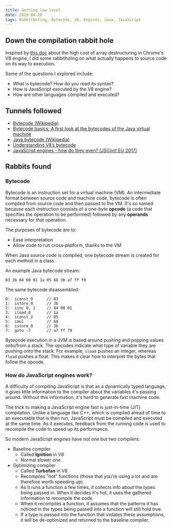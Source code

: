 ```yaml
---
title: Getting low-level
date: 2019-04-28
tags: Rabbitholing, Bytecode, V8, Engines, Java, JavaScript
---
```


## Down the compilation rabbit hole

Inspired by [this doc](https://docs.google.com/document/d/1hWb-lQW4NSG9yRpyyiAA_9Ktytd5lypLnVLhPX9vamE/edit#) about the high cost of array destructuring in Chrome's V8 engine, I did some rabbitholing on what actually happens to source code on its way to execution.

Some of the questions I explored include:

* What is bytecode? How do you read its syntax?
* How is JavaScript executed by the V8 engine?
* How are other languages compiled and executed?

## Tunnels followed

* [Bytecode (Wikipedia)](https://en.wikipedia.org/wiki/Bytecode)
* [Bytecode basics: A first look at the bytecodes of the Java virtual machine](https://www.javaworld.com/article/2077233/bytecode-basics.html)
* [Java bytecode (Wikipedia)](https://en.wikipedia.org/wiki/Java_bytecode)
* [Understanding V8’s bytecode](https://medium.com/dailyjs/understanding-v8s-bytecode-317d46c94775)
* [JavaScript engines - how do they even? (JSConf EU 2017)](https://www.youtube.com/watch?v=p-iiEDtpy6I)

## Rabbits found

### Bytecode

Bytecode is an instruction set for a virtual machine (VM). An intermediate format between source code and machine code, bytecode is often compiled from source code and then passed to the VM. It's so named because each instruction consists of a one-byte **opcode** (a code that specifies the operation to be performed) followed by any **operands** necessary for that operation.

The purposes of bytecode are to:
* Ease interpretation
* Allow code to run cross-platform, thanks to the VM

When Java source code is compiled, one bytecode stream is created for each method in a class.

An example Java bytecode stream:

    03 3b 84 00 01 1a 05 68 3b a7 ff f9

The same bytecode disassembled:

    0:  iconst_0      // 03
    1:  istore_0      // 3b
    2:  iinc 0, 1     // 84 00 01
    3:  iload_0       // 1a
    4:  iconst_2      // 05
    5:  imul          // 68
    6:  istore_0      // 3b
    7:  goto -7       // a7 ff f9

Bytecode execution in a JVM is based around pushing and popping values onto/from a stack. The opcodes indicate what type of variable they are pushing onto the stack. For example, `iload` pushes an integer, whereas `fload` pushes a float. This makes it clear how to interpret the bytes that follow the opcode.

### How do JavaScript engines work?

A difficulty of compiling JavaScript is that as a dynamically typed language, it gives little information to the compiler about the variables it's passing around. Without this information, it's hard to generate fast machine code.

The trick to making a JavaScript engine fast is just-in-time (JIT) compilation. Unlike a language like C++, which is compiled ahead of time to an executable that is then run, JavaScript must be compiled and executed at the same time. As it executes, feedback from the running code is used to recompile the code to speed up its performance.

So modern JavaScript engines have not one but two compilers:
* Baseline compiler
    * Called **Ignition** in V8
    * Normal slower one
* Optimizing compiler
    * Called **Turbofan** in V8
    * Recompiles "hot" functions (those that you're using a lot and are therefore worth speeding up).
    * As it runs a function a few times, it collects info about the types being passed in. When it decides it's hot, it uses the gathered information to recompile the code.
    * When it recompiles a function, it assumes that the patterns it has noticed in the types being passed into a function will still hold true.
    * If a type is passed into the function that violates these assumptions, it will be de-optimized and returned to the baseline compiler.
